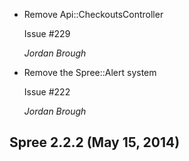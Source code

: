 *   Remove Api::CheckoutsController

    Issue #229

    *Jordan Brough*

*   Remove the Spree::Alert system

    Issue #222

    *Jordan Brough*

## Spree 2.2.2 (May 15, 2014) ##
